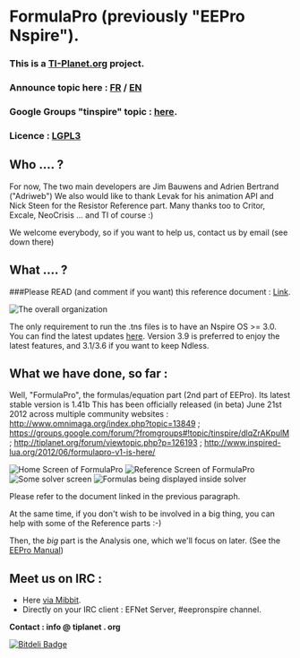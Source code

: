 # FormulaPro (previously "EEPro Nspire").

### This is a [TI-Planet.org](http://tiplanet.org) project.
### Announce topic here : [FR](http://tiplanet.org/forum/viewtopic.php?t=8446) / [EN](http://tiplanet.org/forum/viewtopic.php?f=50&t=8455)
### Google Groups "tinspire" topic : [here](https://groups.google.com/forum/#!topic/tinspire/dYWb0poANyo).


### Licence : [LGPL3](http://www.gnu.org/licenses/lgpl.html)


## Who .... ?
For now, The two main developers are Jim Bauwens and Adrien Bertrand ("Adriweb")
We also would like to thank Levak for his animation API and Nick Steen for the Resistor Reference part.
Many thanks too to Critor, Excale, NeoCrisis ... and TI of course :)

We welcome everybody, so if you want to help us, contact us by email (see down there)

## What .... ?
###Please READ (and comment if you want) this reference document : [Link](https://docs.google.com/document/d/1LBjZiKBB3k_bAIDWjTVRH9zTrX5DUQZ6BOXLhKveqJk/edit).

![The overall organization](http://i.imgur.com/UhHn7.png)
 
The only requirement to run the .tns files is to have an Nspire OS >= 3.0. You can find the latest updates [here](http://education.ti.com). Version 3.9 is preferred to enjoy the latest features, and 3.1/3.6 if you want to keep Ndless.

## What we have done, so far :
Well, "FormulaPro", the formulas/equation part (2nd part of EEPro). Its latest stable version is 1.41b
This has been officially released (in beta) June 21st 2012 across multiple community websites :
http://www.omnimaga.org/index.php?topic=13849 ; https://groups.google.com/forum/?fromgroups#!topic/tinspire/dlqZrAKpulM ; http://tiplanet.org/forum/viewtopic.php?p=126193 ; http://www.inspired-lua.org/2012/06/formulapro-v1-is-here/

![Home Screen of FormulaPro](http://i.imgur.com/Uxy5N.jpg)
![Reference Screen of FormulaPro](http://i.imgur.com/lcrYU.jpg)
![Some solver screen](http://i.imgur.com/yUbY7.jpg)
![Formulas being displayed inside solver](http://i.imgur.com/4326g.jpg)

Please refer to the document linked in the previous paragraph.

At the same time, if you don't wish to be involved in a big thing, you can help with some of the Reference parts :-)

Then, the *big* part is the Analysis one, which we'll focus on later. (See the [EEPro Manual](http://tiplanet.org/modules/archives/eepro.pdf))

## Meet us on IRC :
- Here [via Mibbit](http://mibbit.com/chat/#eepronspire@efnet).
- Directly on your IRC client : EFNet Server, #eepronspire channel.


__Contact : info @ tiplanet . org__


[![Bitdeli Badge](https://d2weczhvl823v0.cloudfront.net/adriweb/eepro-for-nspire/trend.png)](https://bitdeli.com/free "Bitdeli Badge")

